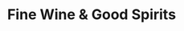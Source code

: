 ---
title: "Fine Wine & Good Spirits"
url: /north-wales/fine-wine-and-good-spirits/
shop: alcohol
---